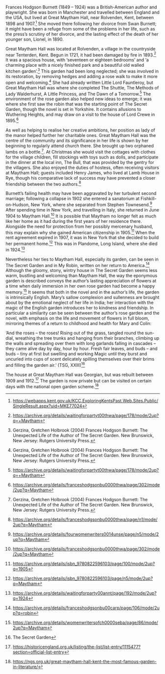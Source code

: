 Frances Hodgson Burnett (1849 – 1924) was a British-American author and playwright. She was born in Manchester and travelled between England and the USA, but lived at Great Maytham Hall, near Rolvenden, Kent, between 1898 and 1907.[^ref1] She moved there following her divorce from Swan Burnett; it might have been a refuge from some of the problems in her life, such as the press’s scrutiny of her divorce, and the lasting effect of the death of her younger son, Lionel, in 1890.

Great Maytham Hall was located at Rolvenden, a village in the countryside near Tenterden, Kent. Begun in 1721, it had been damaged by fire in 1893.[^ref2] It was a spacious house, with ‘seventeen or eighteen bedrooms’ and ‘a charming place with a nicely finished park and a beautiful old walled kitchen garden’.[^ref3] This garden had been long neglected; she was involved in its restoration, by removing hedges and adding a rose walk to make it more open and welcoming.[^ref4] She had already written Little Lord Fauntleroy, but Great Maytham Hall was where she completed The Shuttle, The Methods of Lady Walderhurst, A Little Princess, and The Dawn of a Tomorrow.[^ref5] The environment of the rose garden also helped new ideas to emerge; it was where she first saw the robin that was the starting point of The Secret Garden, though the novel is set in Yorkshire. It contains allusions to Wuthering Heights, and may draw on a visit to the house of Lord Crewe in 1895.[^ref6]

As well as helping to realise her creative ambitions, her position as lady of the manor helped further her charitable ones. Great Maytham Hall was the centre of the community and its significance in her life is shown by her beginning to regularly attend church there. She brought up two orphaned lambs on a bottle.[^ref7]. At Christmas she would visit the cottages with clothes for the village children, fill stockings with toys such as dolls, and participate in the dinner at the local inn, The Bull, that was provided by the gentry for the villagers. She also enjoyed the duties of hostess, often receiving visitors at Maytham Hall; guests included Henry James, who lived at Lamb House in Rye, though his comparative lack of success may have prevented a closer friendship between the two authors.[^ref8]

Burnett’s failing health may have been aggravated by her turbulent second marriage; following a collapse in 1902 she entered a sanatorium at Fishkill-on-Hudson, New York, where she separated from Stephen Townesend.[^ref9] After spending time in New York, and travelling in Italy, she returned in June 1904 to Maytham Hall.[^ref10] It is possible that Maytham no longer felt as much like her home as it had during the first years of her residence there. Alongside the need for protection from her possibly mercenary husband, this may explain why she gained American citizenship in 1905.[^ref11] When the rent agreement expired in 1907, it was in New York that she decided to build her permanent home.[^ref12] This was in Plandome, Long Island, where she died in 1924.[^ref13]

Nevertheless her ties to Maytham Hall, especially its garden, can be seen in The Secret Garden and in My Robin, written on her return to America.[^ref14] Although the gloomy, stony, wintry house in The Secret Garden seems less warm, bustling and welcoming than Maytham Hall, the way the eponymous garden is described conveys the author’s lasting appreciation of flowers at a time when daily immersion in her own rose garden had become a happy memory.[^ref15] It seems that both in the novel and in the author’s life, the garden is intrinsically English. Mary’s sallow complexion and sullenness are brought about by the emotional neglect of her life in India; her interaction with the magic of the English garden introduces her to kindness and friendship. In particular a similarity can be seen between the author’s rose garden and the novel, with emphasis on the life and movement of flowers in full bloom, mirroring themes of a return to childhood and health for Mary and Colin:

‘And the roses – the roses! Rising out of the grass, tangled round the sun-dial, wreathing the tree trunks and hanging from their branches, climbing up the walls and spreading over them with long garlands falling in cascades – they came alive day by day, hour by hour. Fresh fair leaves, and buds – and buds – tiny at first but swelling and working Magic until they burst and uncurled into cups of scent delicately spilling themselves over their brims and filling the garden air.’ (TSG, XXIII)[^ref16]

The house at Great Maytham Hall was Georgian, but was rebuilt between 1909 and 1912.[^ref17] The garden is now private but can be visited on certain days with the national open garden scheme.[^ref18] 

[^ref1]: https://webapps.kent.gov.uk/KCC.ExploringKentsPast.Web.Sites.Public/SingleResult.aspx?uid=MKE77024 
[^ref2]: https://archive.org/details/waitingforpartyt00thwa/page/178/mode/2up?q=+Maytham
[^ref3]: Gerzina, Gretchen Holbrook (2004) Frances Hodgson Burnett: The Unexpected Life of the Author of The Secret Garden. New Brunswick, New Jersey: Rutgers University Press.
[^ref4]: Gerzina, Gretchen Holbrook (2004) Frances Hodgson Burnett: The Unexpected Life of the Author of The Secret Garden. New Brunswick, New Jersey: Rutgers University Press. 
[^ref5]:https://archive.org/details/waitingforpartyt00thwa/page/178/mode/2up?q=+Maytham 
[^ref6]: https://archive.org/details/franceshodgsonbu0000thwa/page/302/mode/2up?q=Maytham
[^ref7]:Gerzina, Gretchen Holbrook (2004) Frances Hodgson Burnett: The Unexpected Life of the Author of The Secret Garden. New Brunswick, New Jersey: Rutgers University Press. 
[^ref8]: https://archive.org/details/franceshodgsonbu0000thwa/page/n1/mode/2up?q=Maytham 
[^ref9]: https://archive.org/details/fourwomenwriters0014unse/page/n5/mode/2up?q=Maytham 
[^ref10]: https://archive.org/details/franceshodgsonbu0000thwa/page/302/mode/2up?q=Maytham 
[^ref11]: https://archive.org/details/isbn_9780822596103/page/100/mode/2up?q=1905 
[^ref12]: https://archive.org/details/isbn_9780822596103/page/n5/mode/2up?q=Maytham 
[^ref13]: https://archive.org/details/waitingforparty00annt/page/192/mode/2up?q=1924 
[^ref14]: https://archive.org/details/franceshodgsonbu00carp/page/106/mode/2up?q=robin
[^ref15]: https://archive.org/details/womenwritersofch0000seba/page/86/mode/2up?q=Maytham
[^ref16]: The Secret Garden 
[^ref17]: https://historicengland.org.uk/listing/the-list/list-entry/1115477?section=official-list-entry 
[^ref18]: https://ngs.org.uk/great-maytham-hall-kent-the-most-famous-garden-in-literature/

